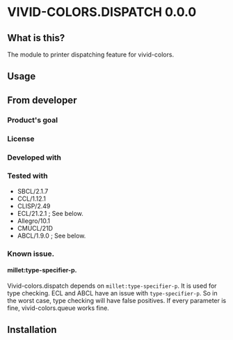 # VIVID-COLORS.DISPATCH 0.0.0
## What is this?
The module to printer dispatching feature for vivid-colors.

## Usage

## From developer

### Product's goal

### License

### Developed with

### Tested with
* SBCL/2.1.7
* CCL/1.12.1
* CLISP/2.49
* ECL/21.2.1 ; See below.
* Allegro/10.1
* CMUCL/21D
* ABCL/1.9.0 ; See below.

### Known issue.
#### millet:type-specifier-p.
Vivid-colors.dispatch depends on `millet:type-specifier-p`.
It is used for type checking.
ECL and ABCL have an issue with `type-specifier-p`.
So in the worst case, type checking will have false positives.
If every parameter is fine, vivid-colors.queue works fine.

## Installation

